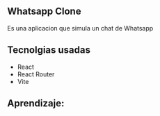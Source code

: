 ## Whatsapp Clone

Es una aplicacion que simula un chat de Whatsapp

## Tecnolgias usadas

- React
- React Router
- Vite

## Aprendizaje:
